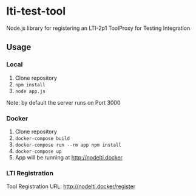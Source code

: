 lti-test-tool
=========

Node.js library for registering an LTI-2p1 ToolProxy for Testing Integration

## Usage

### Local

  1. Clone repository
  2. `npm install`
  3. `node app.js`

Note: by default the server runs on Port 3000

### Docker

  1. Clone repository
  2. `docker-compose build`
  3. `docker-compose run --rm app npm install`
  4. `docker-compose up`
  5. App will be running at http://nodelti.docker

### LTI Registration

Tool Registration URL: http://nodelti.docker/register

